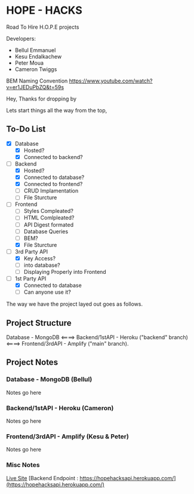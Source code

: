# HOPE - HACKS
Road To Hire H.O.P.E projects

Developers: 

- Bellul Emmanuel
- Kesu Endalkachew
- Peter Moua
- Cameron Twiggs


BEM Naming Convention
https://www.youtube.com/watch?v=er1JEDuPbZQ&t=59s


Hey, Thanks for dropping by

Lets start things all the way from the top, 

## To-Do List

- [x] Database
    - [x] Hosted?
    - [x] Connected to backend? 
- [ ] Backend
    - [x] Hosted?
    - [x] Connected to database?
    - [x] Connected to frontend?
    - [ ] CRUD Implamentation
    - [ ] File Sturcture
- [ ] Frontend
    - [ ] Styles Compleated?
    - [ ] HTML Comlpleated?
    - [ ] API Digest formated
    - [ ] Database Queries
    - [ ] BEM?
    - [x] File Sturcture
- [ ] 3rd Party API
    - [x] Key Access?
    - [ ] into database?
    - [ ] Displaying Properly into Frontend
- [ ] 1st Party API
    - [x] Connected to database
    - [ ] Can anyone use it?

The way we have the project layed out goes as follows.

## Project Structure 

Database - MongoDB <====> Backend/1stAPI - Heroku ("backend" branch) <====> Frontend/3rdAPI - Amplify ("main" branch).


## Project Notes

### Database - MongoDB (Bellul)
Notes go here

### Backend/1stAPI - Heroku (Cameron) 
Notes go here

### Frontend/3rdAPI - Amplify (Kesu & Peter)
Notes go here

### Misc Notes

[Live Site](https://main.dmaslsmzlhbs2.amplifyapp.com/)
[Backend Endpoint : https://hopehacksapi.herokuapp.com/](https://hopehacksapi.herokuapp.com/)